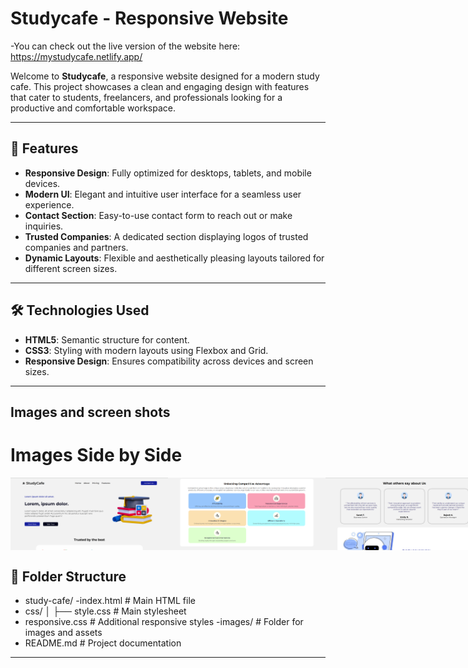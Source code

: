 # Studycafe - Responsive Website
-You can check out the live version of the website here:
https://mystudycafe.netlify.app/

Welcome to **Studycafe**, a responsive website designed for a modern study cafe. This project showcases a clean and engaging design with features that cater to students, freelancers, and professionals looking for a productive and comfortable workspace.

---

## 🌟 Features

- **Responsive Design**: Fully optimized for desktops, tablets, and mobile devices.
- **Modern UI**: Elegant and intuitive user interface for a seamless user experience.
- **Contact Section**: Easy-to-use contact form to reach out or make inquiries.
- **Trusted Companies**: A dedicated section displaying logos of trusted companies and partners.
- **Dynamic Layouts**: Flexible and aesthetically pleasing layouts tailored for different screen sizes.

---

## 🛠️ Technologies Used

- **HTML5**: Semantic structure for content.
- **CSS3**: Styling with modern layouts using Flexbox and Grid.
- **Responsive Design**: Ensures compatibility across devices and screen sizes.

---

## Images and screen shots
# Images Side by Side

<div style="display: flex; justify-content: space-between;">
  <img src="https://github.com/HarshJajaniya/study-cafe/blob/main/screenshot/1.png" alt="Additional Section" style="width: 50%;"/>
  <img src="https://github.com/HarshJajaniya/study-cafe/blob/main/screenshot/2.png" alt="Feature Section" style="width: 50%;"/>
  <img src="https://github.com/HarshJajaniya/study-cafe/blob/main/screenshot/3.png" alt="Testimonials Section" style="width: 50%;"/>
  <img src="https://github.com/HarshJajaniya/study-cafe/blob/main/screenshot/4.png" alt="Footer Section" style="width: 50%;"/>
  
</div>

## 📂 Folder Structure
- study-cafe/ 
-index.html # Main HTML file
- css/ │ ├── style.css # Main stylesheet 
- responsive.css # Additional responsive styles
-images/ # Folder for images and assets 
- README.md # Project documentation
---
